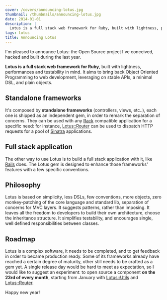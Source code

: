 ```yaml
---
cover: /covers/announcing-lotus.jpg
thumbnail: /thumbnails/announcing-lotus.jpg
date: 2014-01-01
description: |
  Lotus is a full stack web framework for Ruby, built with lightness, performances and testability in mind. It aims to bring back Object Oriented Programming to web development, leveraging on stable APIs, a minimal DSL, and plain objects.
tags: lotus
title: Announcing Lotus
---
```


I'm pleased to announce Lotus: the Open Source project I've conceived, hacked and built during the last year.

__Lotus is a full stack web framework for Ruby__, built with lightness, performances and testability in mind.
It aims to bring back Object Oriented Programming to web development, leveraging on stable APIs, a minimal DSL, and plain objects.

## Standalone frameworks

It's composed by __standalone frameworks__ (controllers, views, etc..), each one is shipped as an independent gem, in order to remark the separation of concerns.
They can be used with any [Rack](http://rack.github.io) compatible application for a specific need: for instance, [Lotus::Router](http://lotusrb.org/router) can be used to dispatch HTTP requests for a pool of [Sinatra](http://www.sinatrarb.com) applications.

## Full stack application

The other way to use Lotus is to build a full stack application with it, like [Rails](http://rubyonrails.org) does.
The Lotus gem is designed to enhance those frameworks' features with a few specific conventions.

## Philosophy

Lotus is based on simplicity, less DSLs, few conventions, more objects, zero monkey-patching of the core language and standard lib, separation of concerns for MVC layers.
It suggests patterns, rather than imposing. It leaves all the freedom to developers to build their own architecture, choose the inheritance structure.
It simplifies testability, and encourages single, well defined responsibilities between classes.

## Roadmap

Lotus is a complex software, it needs to be completed, and to get feedback in order to became production ready.
Some of its frameworks already have reached a certain degree of maturity, other still needs to be crafted as a gem yet.
A single release day would be hard to meet as expectation, so I would like to suggest an experiment: to open source a component __on the 23rd of every month__, starting from January with [Lotus::Utils](http://lotusrb.org/utils) and [Lotus::Router](http://lotusrb.org/router).

Happy new year!
